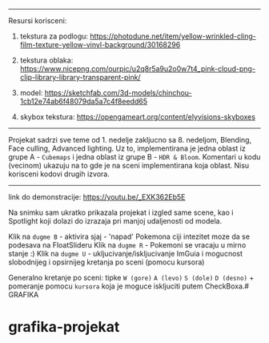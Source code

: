 ---------------------------------
Resursi korisceni:

1. tekstura za podlogu: https://photodune.net/item/yellow-wrinkled-cling-film-texture-yellow-vinyl-background/30168296

2. tekstura oblaka: https://www.nicepng.com/ourpic/u2q8r5a9u2o0w7t4_pink-cloud-png-clip-library-library-transparent-pink/

3. model: https://sketchfab.com/3d-models/chinchou-1cb12e74ab6f48079da5a7c4f8eedd65

4. skybox tekstura: https://opengameart.org/content/elyvisions-skyboxes
---------------------------------

Projekat sadrzi sve teme od 1. nedelje zakljucno sa 8. nedeljom, Blending, Face culling, Advanced lighting. Uz to, implementirana je jedna oblast iz grupe A - `Cubemaps` i jedna oblast iz grupe B - `HDR & Bloom`. Komentari u kodu (vecinom) ukazuju na to gde je na sceni implementirana koja oblast. Nisu korisceni kodovi drugih izvora.

---------------------------------

link do demonstracije: https://youtu.be/_EXK362Eb5E

Na snimku sam ukratko prikazala projekat i izgled same scene, kao i Spotlight koji dolazi do izrazaja pri manjoj udaljenosti od modela. 

Klik na `dugme B` - aktivira sjaj - 'napad' Pokemona ciji intezitet moze da se podesava na FloatSlideru
Klik na `dugme R` - Pokemoni se vracaju u mirno stanje :)
Klik na `dugme U` - ukljucivanje/iskljucivanje ImGuia i mogucnost slobodnijeg i opsirnijeg kretanja po sceni (pomocu kursora)

Generalno kretanje po sceni: tipke `W (gore)` `A (levo)` `S (dole)` `D (desno)` + pomeranje pomocu `kursora` koja je moguce iskljuciti putem CheckBoxa.# GRAFIKA
# grafika-projekat
